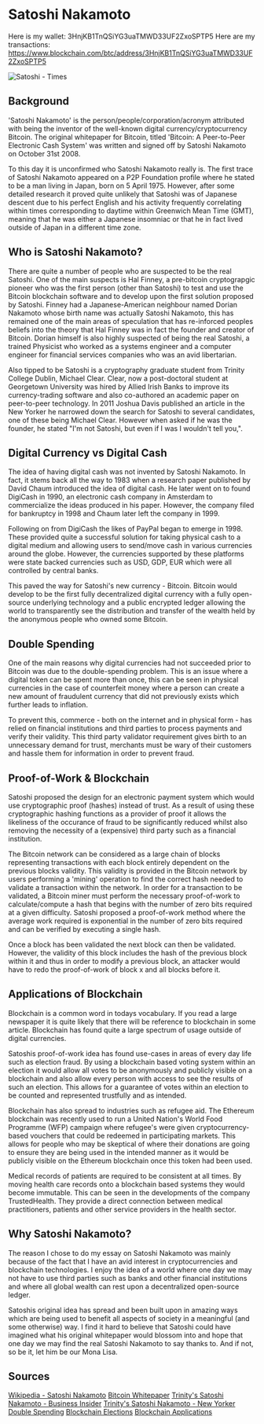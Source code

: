 # Satoshi Nakamoto

Here is my wallet: 3HnjKB1TnQSiYG3uaTMWD33UF2ZxoSPTP5
Here are my transactions: https://www.blockchain.com/btc/address/3HnjKB1TnQSiYG3uaTMWD33UF2ZxoSPTP5

![Satoshi - Times](https://cdn-images-1.medium.com/max/500/1*TKs780EbWQBbeyfclRcGBQ.jpeg)

## Background

'Satoshi Nakamoto' is the person/people/corporation/acronym attributed with being the inventor of the well-known digital currency/cryptocurrency Bitcoin. The original whitepaper for Bitcoin, titled 'Bitcoin: A Peer-to-Peer Electronic Cash System' was written and signed off by Satoshi Nakamoto on October 31st 2008.

To this day it is unconfirmed who Satoshi Nakamoto really is. The first trace of Satoshi Nakamoto appeared on a P2P Foundation profile where he stated to be a man living in Japan, born on 5 April 1975. However, after some detailed research it proved quite unlikely that Satoshi was of Japanese descent due to his perfect English and his activity frequently correlating within times corresponding to daytime within Greenwich Mean Time (GMT), meaning that he was either a Japanese insomniac or that he in fact lived outside of Japan in a different time zone.

## Who is Satoshi Nakamoto?

There are quite a number of people who are suspected to be the real Satoshi. One of the main suspects is Hal Finney, a pre-bitcoin cryptograpgic pioneer who was the first person (other than Satoshi) to test and use the Bitcoin blockchain software and to develop upon the first solution proposed by Satoshi. Finney had a Japanese-American neighbour named Dorian Nakamoto whose birth name was actually Satoshi Nakamoto, this has remained one of the main areas of speculation that has re-inforced peoples beliefs into the theory that Hal Finney was in fact the founder and creator of Bitcoin. Dorian himself is also highly suspected of being the real Satoshi, a trained Physicist who worked as a systems engineer and a computer engineer for financial services companies who was an avid libertarian.

Also tipped to be Satoshi is a cryptography graduate student from Trinity College Dublin, Michael Clear. Clear, now a post-doctoral student at Georgetown University was hired by Allied Irish Banks to improve its currency-trading software and also co-authored an academic paper on peer-to-peer technology. In 2011 Joshua Davis published an article in the New Yorker he narrowed down the search for Satoshi to several candidates, one of these being Michael Clear. However when asked if he was the founder, he stated "I'm not Satoshi, but even if I was I wouldn't tell you,".

## Digital Currency vs Digital Cash

The idea of having digital cash was not invented by Satoshi Nakamoto. In fact, it stems back all the way to 1983 when a research paper published by David Chaum introduced the idea of digital cash. He later went on to found DigiCash in 1990, an electronic cash company in Amsterdam to commercialize the ideas produced in his paper. However, the company filed for bankruptcy in 1998 and Chaum later left the company in 1999.

Following on from DigiCash the likes of PayPal began to emerge in 1998. These provided quite a successful solution for taking physical cash to a digital medium and allowing users to send/move cash in various currencies around the globe. However, the currencies supported by these platforms were state backed currencies such as USD, GDP, EUR which were all controlled by central banks.

This paved the way for Satoshi's new currency - Bitcoin. Bitcoin would develop to be the first fully decentralized digital currency with a fully open-source underlying technology and a public encrypted ledger allowing the world to transparently see the distribution and transfer of the wealth held by the anonymous people who owned some Bitcoin.

## Double Spending

One of the main reasons why digital currencies had not succeeded prior to Bitcoin was due to the double-spending problem. This is an issue where a digital token can be spent more than once, this can be seen in physical currencies in the case of counterfeit money where a person can create a new amount of fraudulent currency that did not previously exists which further leads to inflation.

To prevent this, commerce - both on the internet and in physical form - has relied on financial institutions and third parties to process payments and verify their validity. This third party validator requirement gives birth to an unnecessary demand for trust, merchants must be wary of their customers and hassle them for information in order to prevent fraud.

## Proof-of-Work & Blockchain

Satoshi proposed the design for an electronic payment system which would use cryptographic proof (hashes) instead of trust. As a result of using these cryptographic hashing functions as a provider of proof it allows the likeliness of the occurance of fraud to be significantly reduced whilst also removing the necessity of a (expensive) third party such as a financial institution.

The Bitcoin network can be considered as a large chain of blocks representing transactions with each block entirely dependent on the previous blocks validity. This validity is provided in the Bitcoin network by users performing a 'mining' operation to find the correct hash needed to validate a transaction within the network. In order for a transaction to be validated, a Bitcoin miner must perform the necessary proof-of-work to calculate/compute a hash that begins with the number of zero bits required at a given difficulty. Satoshi proposed a proof-of-work method where the average work required is exponential in the number of zero bits required and can be verified by executing a single hash.

Once a block has been validated the next block can then be validated. However, the validity of this block includes the hash of the previous block within it and thus in order to modify a previous block, an attacker would have to redo the proof-of-work of block x and all blocks before it.

## Applications of Blockchain

Blockchain is a common word in todays vocabulary. If you read a large newspaper it is quite likely that there will be reference to blockchain in some article. Blockchain has found quite a large spectrum of usage outside of digital currencies.

Satoshis proof-of-work idea has found use-cases in areas of every day life such as election fraud. By using a blockchain based voting system within an election it would allow all votes to be anonymously and publicly visible on a blockchain and also allow every person with access to see the results of such an election. This allows for a guarantee of votes within an election to be counted and represented trustfully and as intended.

Blockchain has also spread to industries such as refugee aid. The Ethereum blockchain was recently used to run a United Nation's World Food Programme (WFP) campaign where refugee's were given cryptocurrency-based vouchers that could be redeemed in participating markets. This allows for people who may be skeptical of where their donations are going to ensure they are being used in the intended manner as it would be publicly visible on the Ethereum blockchain once this token had been used.

Medical records of patients are required to be consistent at all times. By moving health care records onto a blockchain based systems they would become immutable. This can be seen in the developments of the company TrustedHealth. They provide a direct connection between medical practitioners, patients and other service providers in the health sector.

## Why Satoshi Nakamoto?

The reason I chose to do my essay on Satoshi Nakamoto was mainly because of the fact that I have an avid interest in cryptocurrencies and blockchain technologies. I enjoy the idea of a world where one day we may not have to use third parties such as banks and other financial institutions and where all global wealth can rest upon a decentralized open-source ledger.

Satoshis original idea has spread and been built upon in amazing ways which are being used to benefit all aspects of society in a meaningful (and some otherwise) way. I find it hard to believe that Satoshi could have imagined what his original whitepaper would blossom into and hope that one day we may find the real Satoshi Nakamoto to say thanks to. And if not, so be it, let him be our Mona Lisa.

## Sources
[Wikipedia - Satoshi Nakamoto](https://en.wikipedia.org/wiki/Satoshi_Nakamoto)
[Bitcoin Whitepaper](https://nakamotoinstitute.org/bitcoin/#selection-7.4-9.38)
[Trinity's Satoshi Nakamoto - Business Insider](https://www.businessinsider.com/michael-clear-denies-creating-bitcoin-2013-4?IR=T)
[Trinity's Satoshi Nakamoto - New Yorker](https://www.newyorker.com/magazine/2011/10/10/the-crypto-currency)
[Double Spending](https://medium.com/@JimiS/what-is-a-51-attack-or-double-spend-attack-aa108db63474)
[Blockchain Elections](https://www.brookings.edu/blog/techtank/2018/05/30/how-blockchain-could-improve-election-transparency/)
[Blockchain Applications](https://www.venafi.com/blog/4-new-uses-blockchain-beyond-cryptocurrency)

